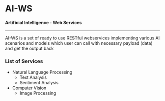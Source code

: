 # AI-WS
#### Artificial Intelligence - Web Services
****

AI-WS is a set of ready to use RESTful webservices implementing various AI scenarios and models which user can call with necessary payload (data) and get the output back



### List of Services
- Natural Language Processing
  - Text Analysis
  - Sentiment Analysis
- Computer Vision
  - Image Processing
